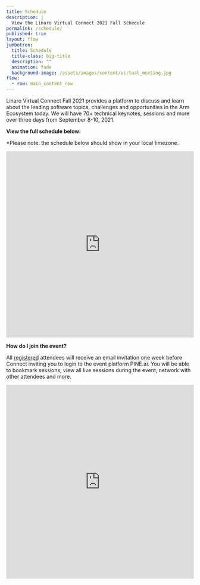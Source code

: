 ```yaml
---
title: Schedule
description: |
  View the Linaro Virtual Connect 2021 Fall Schedule
permalink: /schedule/
published: true
layout: flow
jumbotron:
  title: Schedule
  title-class: big-title
  description: ""
  animation: fade
  background-image: /assets/images/content/virtual_meeting.jpg
flow:
  - row: main_content_row
---
```

Linaro Virtual Connect Fall 2021 provides a platform to discuss and learn about the leading software topics, challenges and opportunities in the Arm Ecosystem today. We will have 70+ technical keynotes, sessions and more over three days from September 8-10, 2021. 

**View the full schedule below:** 

\*Please note: the schedule below should show in your local timezone. 

<style>
	#pine-sessions {
		width: 100%;
		height: 600px;
		border: 0;
		display: block;
	}

	@media screen and (max-width: 1200px) {
		#pine-sessions {
			height: 500px;
		}
	}

	@media screen and (max-width: 768px) {
		#pine-sessions {
			height: 420px;
		}
	}
</style>

<iframe id="pine-sessions" src="https://events.pinetool.ai/2231/#widgets/sessions"></iframe>
		

**How do I join the event?**

All [registered](https://connect.linaro.org/register) attendees will receive an email invitation one week before Connect inviting you to login to the event platform PINE.ai. You will be able to bookmark sessions, view all live sessions during the event, network with other attendees and more.



<style>
	#pine-speakers {
		width: 100%;
		height: 600px;
		border: 0;
		display: block;
	}

	@media screen and (max-width: 1200px) {
		#pine-speakers {
			height: 520px;
		}
	}

	@media screen and (max-width: 768px) {
		#pine-speakers {
			height: 260px;
		}
	}
</style>

<iframe id="pine-speakers" src="https://events.pinetool.ai/2231/#widgets/speakers"></iframe>